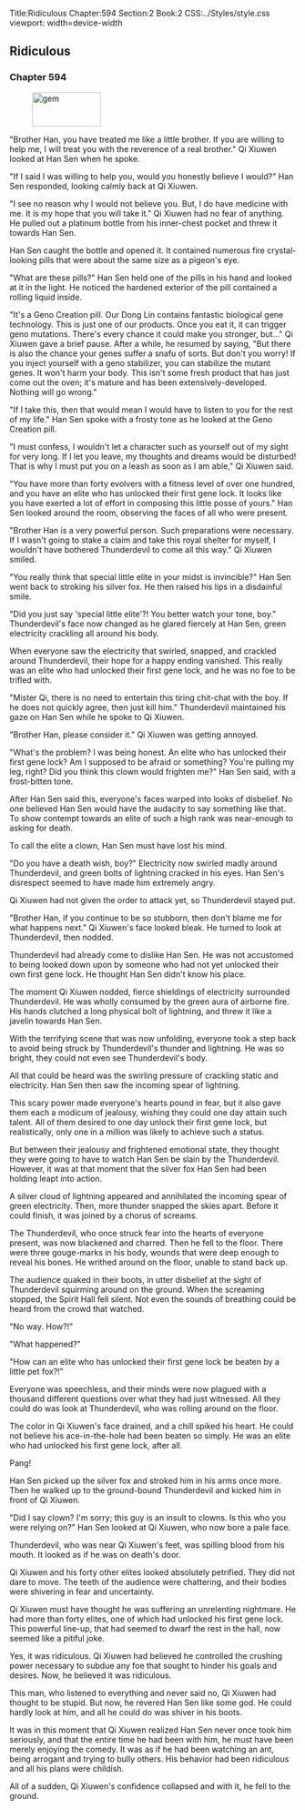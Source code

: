 Title:Ridiculous 
Chapter:594 
Section:2 
Book:2 
CSS:../Styles/style.css 
viewport: width=device-width
  
## Ridiculous
### Chapter 594 
<figure>
	<img src="../Images/gem.gif" alt="gem" id="gem" width="120" height="60" />
</figure>
  

  
  "Brother Han, you have treated me like a little brother. If you are willing to help me, I will treat you with the reverence of a real brother." Qi Xiuwen looked at Han Sen when he spoke.

"If I said I was willing to help you, would you honestly believe I would?" Han Sen responded, looking calmly back at Qi Xiuwen.

"I see no reason why I would not believe you. But, I do have medicine with me. It is my hope that you will take it." Qi Xiuwen had no fear of anything. He pulled out a platinum bottle from his inner-chest pocket and threw it towards Han Sen.

Han Sen caught the bottle and opened it. It contained numerous fire crystal-looking pills that were about the same size as a pigeon's eye.

"What are these pills?" Han Sen held one of the pills in his hand and looked at it in the light. He noticed the hardened exterior of the pill contained a rolling liquid inside.

"It's a Geno Creation pill. Our Dong Lin contains fantastic biological gene technology. This is just one of our products. Once you eat it, it can trigger geno mutations. There's every chance it could make you stronger, but..." Qi Xiuwen gave a brief pause. After a while, he resumed by saying, "But there is also the chance your genes suffer a snafu of sorts. But don't you worry! If you inject yourself with a geno stabilizer, you can stabilize the mutant genes. It won't harm your body. This isn't some fresh product that has just come out the oven; it's mature and has been extensively-developed. Nothing will go wrong."

"If I take this, then that would mean I would have to listen to you for the rest of my life." Han Sen spoke with a frosty tone as he looked at the Geno Creation pill.

"I must confess, I wouldn't let a character such as yourself out of my sight for very long. If I let you leave, my thoughts and dreams would be disturbed! That is why I must put you on a leash as soon as I am able," Qi Xiuwen said.

"You have more than forty evolvers with a fitness level of over one hundred, and you have an elite who has unlocked their first gene lock. It looks like you have exerted a lot of effort in composing this little posse of yours." Han Sen looked around the room, observing the faces of all who were present.

"Brother Han is a very powerful person. Such preparations were necessary. If I wasn't going to stake a claim and take this royal shelter for myself, I wouldn't have bothered Thunderdevil to come all this way." Qi Xiuwen smiled.

"You really think that special little elite in your midst is invincible?" Han Sen went back to stroking his silver fox. He then raised his lips in a disdainful smile.

"Did you just say 'special little elite'?! You better watch your tone, boy." Thunderdevil's face now changed as he glared fiercely at Han Sen, green electricity crackling all around his body.

When everyone saw the electricity that swirled, snapped, and crackled around Thunderdevil, their hope for a happy ending vanished. This really was an elite who had unlocked their first gene lock, and he was no foe to be trifled with.

"Mister Qi, there is no need to entertain this tiring chit-chat with the boy. If he does not quickly agree, then just kill him." Thunderdevil maintained his gaze on Han Sen while he spoke to Qi Xiuwen.

"Brother Han, please consider it." Qi Xiuwen was getting annoyed.

"What's the problem? I was being honest. An elite who has unlocked their first gene lock? Am I supposed to be afraid or something? You're pulling my leg, right? Did you think this clown would frighten me?" Han Sen said, with a frost-bitten tone.

After Han Sen said this, everyone's faces warped into looks of disbelief. No one believed Han Sen would have the audacity to say something like that. To show contempt towards an elite of such a high rank was near-enough to asking for death.

To call the elite a clown, Han Sen must have lost his mind.

"Do you have a death wish, boy?" Electricity now swirled madly around Thunderdevil, and green bolts of lightning cracked in his eyes. Han Sen's disrespect seemed to have made him extremely angry.

Qi Xiuwen had not given the order to attack yet, so Thunderdevil stayed put.

"Brother Han, if you continue to be so stubborn, then don't blame me for what happens next." Qi Xiuwen's face looked bleak. He turned to look at Thunderdevil, then nodded.

Thunderdevil had already come to dislike Han Sen. He was not accustomed to being looked down upon by someone who had not yet unlocked their own first gene lock. He thought Han Sen didn't know his place.

The moment Qi Xiuwen nodded, fierce shieldings of electricity surrounded Thunderdevil. He was wholly consumed by the green aura of airborne fire. His hands clutched a long physical bolt of lightning, and threw it like a javelin towards Han Sen.

With the terrifying scene that was now unfolding, everyone took a step back to avoid being struck by Thunderdevil's thunder and lightning. He was so bright, they could not even see Thunderdevil's body.

All that could be heard was the swirling pressure of crackling static and electricity. Han Sen then saw the incoming spear of lightning.

This scary power made everyone's hearts pound in fear, but it also gave them each a modicum of jealousy, wishing they could one day attain such talent. All of them desired to one day unlock their first gene lock, but realistically, only one in a million was likely to achieve such a status.

But between their jealousy and frightened emotional state, they thought they were going to have to watch Han Sen be slain by the Thunderdevil. However, it was at that moment that the silver fox Han Sen had been holding leapt into action.

A silver cloud of lightning appeared and annihilated the incoming spear of green electricity. Then, more thunder snapped the skies apart. Before it could finish, it was joined by a chorus of screams.

The Thunderdevil, who once struck fear into the hearts of everyone present, was now blackened and charred. Then he fell to the floor. There were three gouge-marks in his body, wounds that were deep enough to reveal his bones. He writhed around on the floor, unable to stand back up.

The audience quaked in their boots, in utter disbelief at the sight of Thunderdevil squirming around on the ground. When the screaming stopped, the Spirit Hall fell silent. Not even the sounds of breathing could be heard from the crowd that watched.

"No way. How?!"

"What happened?"

"How can an elite who has unlocked their first gene lock be beaten by a little pet fox?!"

Everyone was speechless, and their minds were now plagued with a thousand different questions over what they had just witnessed. All they could do was look at Thunderdevil, who was rolling around on the floor.

The color in Qi Xiuwen's face drained, and a chill spiked his heart. He could not believe his ace-in-the-hole had been beaten so simply. He was an elite who had unlocked his first gene lock, after all.

Pang!

Han Sen picked up the silver fox and stroked him in his arms once more. Then he walked up to the ground-bound Thunderdevil and kicked him in front of Qi Xiuwen.

"Did I say clown? I'm sorry; this guy is an insult to clowns. Is this who you were relying on?" Han Sen looked at Qi Xiuwen, who now bore a pale face.

Thunderdevil, who was near Qi Xiuwen's feet, was spilling blood from his mouth. It looked as if he was on death's door.

Qi Xiuwen and his forty other elites looked absolutely petrified. They did not dare to move. The teeth of the audience were chattering, and their bodies were shivering in fear and uncertainty.

Qi Xiuwen must have thought he was suffering an unrelenting nightmare. He had more than forty elites, one of which had unlocked his first gene lock. This powerful line-up, that had seemed to dwarf the rest in the hall, now seemed like a pitiful joke.

Yes, it was ridiculous. Qi Xiuwen had believed he controlled the crushing power necessary to subdue any foe that sought to hinder his goals and desires. Now, he believed it was ridiculous.

This man, who listened to everything and never said no, Qi Xiuwen had thought to be stupid. But now, he revered Han Sen like some god. He could hardly look at him, and all he could do was shiver in his boots.

It was in this moment that Qi Xiuwen realized Han Sen never once took him seriously, and that the entire time he had been with him, he must have been merely enjoying the comedy. It was as if he had been watching an ant, being arrogant and trying to bully others. His behavior had been ridiculous and all his plans were childish.

All of a sudden, Qi Xiuwen's confidence collapsed and with it, he fell to the ground.
